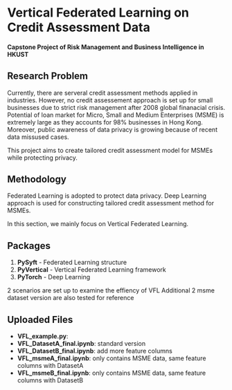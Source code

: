 # Vertical Federated Learning on Credit Assessment Data

#### Capstone Project of Risk Management and Business Intelligence in HKUST

## Research Problem
Currently, there are serveral credit assessment methods applied in industries. However, no credit assessement approach is set up for small businesses due to strict risk management after 2008 global finanacial crisis. Potential of loan market for Micro, Small and Medium Enterprises (MSME) is extremely large as they accounts for 98% businesses in Hong Kong. Moreover, public awareness of data privacy is growing because of recent data missused cases.  

This project aims to create tailored credit assessment model for MSMEs while protecting privacy.

## Methodology
Federated Learning is adopted to protect data privacy. 
Deep Learning approach is used for constructing tailored credit assessment method for MSMEs.

In this section, we mainly focus on Vertical Federated Learning.

## Packages
1. **PySyft** - Federated Learning structure
2. **PyVertical** - Vertical Federated Learning framework
3. **PyTorch** - Deep Learning

2 scenarios are set up to examine the effiency of VFL
Additional 2 msme dataset version are also tested for reference
## Uploaded Files
- **VFL_example.py**: 
- **VFL_DatasetA_final.ipynb**: standard version
- **VFL_DatasetB_final.ipynb**: add more feature columns
- **VFL_msmeA_final.ipynb**: only contains MSME data, same feature columns with DatasetA
- **VFL_msmeB_final.ipynb**: only contains MSME data, same feature columns with DatasetB
